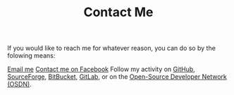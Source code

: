 ﻿---
layout: page
title: Contact Me
description: "Nathaniel Schmidt contact information"
permalink: /contact/
---

If you would like to reach me for whatever reason, you can do so by the folowing means:

[Email me](mailto:schmidty2244@gmail.com)
[Contact me on Facebook](https://www.facebook.com/nschmidtblog/)
Follow my activity on [GitHub](https://github.com/njsch), [SourceForge](https://sourceforge.net/u/njschmidt/), [BitBucket](https://bitbucket.org/njsch/), [GitLab](https://gitlab.com/njsch), or on the [Open-Source Developer Network (OSDN)](https://osdn.net/users/njsch/).